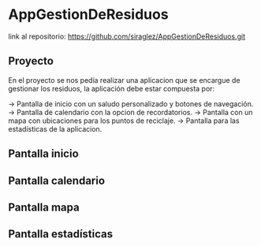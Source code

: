 # AppGestionDeResiduos
link al repositorio: https://github.com/siraglez/AppGestionDeResiduos.git 

## Proyecto 

En el proyecto se nos pedía realizar una aplicacion que se encargue de gestionar los residuos, la aplicación debe estar compuesta por: 

  -> Pantalla de inicio con un saludo personalizado y botones de navegación.
  -> Pantalla de calendario con la opcion de recordatorios.
  -> Pantalla con un mapa con ubicaciones para los puntos de reciclaje.
  -> Pantalla para las estadísticas de la aplicacion. 

## Pantalla inicio 

## Pantalla calendario 

## Pantalla mapa

## Pantalla estadísticas
